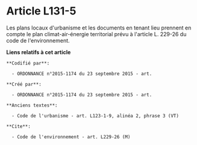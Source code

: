 # Article L131-5

Les plans locaux d'urbanisme et les documents en tenant lieu prennent en compte le plan climat-air-énergie territorial prévu
à l'article L. 229-26 du code de l'environnement.

**Liens relatifs à cet article**

	**Codifié par**:

	  - ORDONNANCE n°2015-1174 du 23 septembre 2015 - art.

	**Créé par**:

	  - ORDONNANCE n°2015-1174 du 23 septembre 2015 - art.

	**Anciens textes**:

	  - Code de l'urbanisme - art. L123-1-9, alinéa 2, phrase 3 (VT)

	**Cite**:

	  - Code de l'environnement - art. L229-26 (M)
